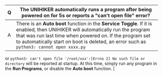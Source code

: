 | **Q** | **The UNIHIKER automatically runs a program after being powered on for 5s or reports a "can't open file" error?** |
| --- | --- |
| A | There is an **Auto boot** function in the **Service Toggle**. If it is enabled, then UNIHIKER will automatically run the program that was run last time when powered on. If the program set to automatically start on boot is deleted, an error such as `python3: cannot open xxxx.py`
 or `python3: can't open file '/root/xxx':[Errno 2] No such file or directory`
 will be reported at startup. At this time, simply run any program in the **Run Programs**, or disable the **Auto boot** function. |

